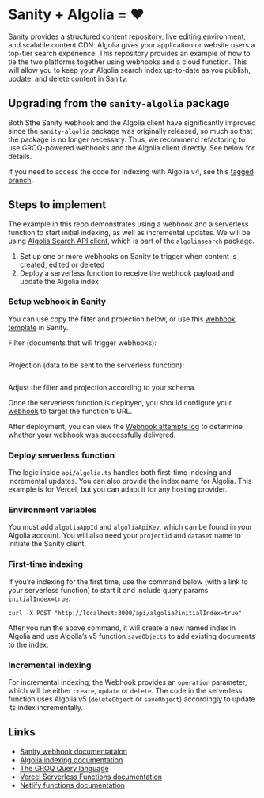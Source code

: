 # Sanity + Algolia = ♥️

Sanity provides a structured content repository, live editing environment, and scalable content CDN. Algolia gives your application or website users a top-tier search experience. This repository provides an example of how to tie the two platforms together using webhooks and a cloud function. This will allow you to keep your Algolia search index up-to-date as you publish, update, and delete content in Sanity.

## Upgrading from the `sanity-algolia` package
Both Sthe Sanity webhook and the Algolia client have significantly improved since the `sanity-algolia` package was originally released, so much so that the package is no longer necessary. Thus, we recommend refactoring to use GROQ-powered webhooks and the Algolia client directly. See below for details.

If you need to access the code for indexing with Algolia v4, see this [tagged branch](https://github.com/sanity-io/sanity-algolia/tree/1.1.0).

## Steps to implement

The example in this repo demonstrates using a webhook and a serverless function to start initial indexing, as well as incremental updates. We will be using [Algolia Search API client](https://www.algolia.com/doc/libraries/javascript/v5/methods/search/), which is part of the `algoliasearch` package.

1. Set up one or more webhooks on Sanity to trigger when content is created, edited or deleted
2. Deploy a serverless function to receive the webhook payload and update the Algolia index

### Setup webhook in Sanity

You can use copy the filter and projection below, or use this [webhook template](https://www.sanity.io/manage/webhooks/share?name=Algolia%20Indexing&description=indexes%20content%20for%20Algolia&url=https%3A%2F%2Fnextjs-sanity-algolia.vercel.app%2Fapi%2Falgolia&on=create&on=update&on=delete&filter=_type%20%3D%3D%27post%27&projection=%7B%0A%20%20%22transactionId%22%3A%20_rev%2C%0A%20%20%22projectId%22%3A%20sanity%3A%3AprojectId()%2C%0A%22dataset%22%3A%20sanity%3A%3Adataset()%2C%0A_id%2C%0A%22operation%22%3A%20delta%3A%3Aoperation()%2C%0A%22value%22%3A%20%7B%0A%20%20%20%20%22objectID%22%3A%20_id%2C%0A%20%20%20%20%22title%22%3A%20title%2C%0A%20%20%20%20%22slug%22%3A%20slug.current%2C%0A%20%20%20%20%22body%22%3A%20pt%3A%3Atext(content)%2C%0A%20%20%20%20%22_type%22%3A%20_type%2C%0A%20%20%20%20%22coverImage%22%3A%20coverImage%2C%0A%20%20%20%20%22date%22%3A%20date%2C%0A%20%20%20%20%22_createdAt%22%3A%20_createdAt%2C%0A%20%20%20%20%22_updatedAt%22%3A%20_updatedAt%0A%20%20%7D%0A%7D%0A&httpMethod=POST&apiVersion=v2021-03-25&includeDrafts=&headers=%7B%7D) in Sanity.

Filter (documents that will trigger webhooks):
```
```
Projection (data to be sent to the serverless function):
```
```

Adjust the filter and projection according to your schema.

Once the serverless function is deployed, you should configure your [webhook](https://www.sanity.io/docs/webhooks) to target the function's URL.

After deployment, you can view the [Webhook attempts log](https://www.sanity.io/docs/webhooks#fba4a0f4c743) to determine whether your webhook was successfully delivered.

### Deploy serverless function 

The logic inside `api/algolia.ts` handles both first-time indexing and incremental updates. You can also provide the index name for Algolia.
This example is for Vercel, but you can adapt it for any hosting provider. 

### Environment variables

You must add `algoliaAppId` and `algoliaApiKey`, which can be found in your Algolia account.
You will also need your `projectId` and `dataset` name to initiate the Sanity client.

### First-time indexing

If you’re indexing for the first time, use the command below (with a link to your serverless function) to start it and include query params `initialIndex=true`. 

```
curl -X POST "http://localhost:3000/api/algolia?initialIndex=true"
```

After you run the above command, it will create a new named index in Algolia and use Algolia’s v5 function `saveObjects` to add existing documents to the index. 

### Incremental indexing

For incremental indexing, the Webhook provides an `operation` parameter, which will be either `create`, `update` or `delete`. The code in the serverless function uses Algolia v5 (`deleteObject` or `saveObject`) accordingly to update its index incrementally.

## Links

- [Sanity webhook documentataion](https://www.sanity.io/docs/webhooks)
- [Algolia indexing documentation](https://www.algolia.com/doc/libraries/javascript/v5/methods/search/)
- [The GROQ Query language](https://www.sanity.io/docs/groq)
- [Vercel Serverless Functions documentation](https://vercel.com/docs/serverless-functions/introduction)
- [Netlify functions documentation](https://docs.netlify.com/functions/build-with-javascript/)
